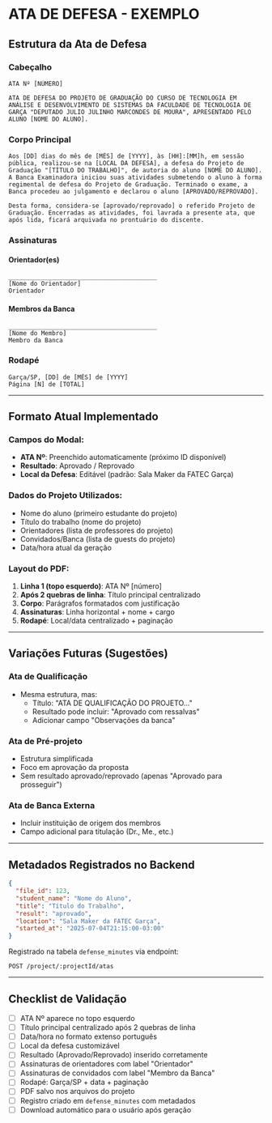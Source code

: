 # ATA DE DEFESA - EXEMPLO

## Estrutura da Ata de Defesa

### Cabeçalho
```
ATA Nº [NÚMERO]

ATA DE DEFESA DO PROJETO DE GRADUAÇÃO DO CURSO DE TECNOLOGIA EM ANÁLISE E DESENVOLVIMENTO DE SISTEMAS DA FACULDADE DE TECNOLOGIA DE GARÇA "DEPUTADO JULIO JULINHO MARCONDES DE MOURA", APRESENTADO PELO ALUNO [NOME DO ALUNO].
```

### Corpo Principal
```
Aos [DD] dias do mês de [MÊS] de [YYYY], às [HH]:[MM]h, em sessão pública, realizou-se na [LOCAL DA DEFESA], a defesa do Projeto de Graduação "[TÍTULO DO TRABALHO]", de autoria do aluno [NOME DO ALUNO]. A Banca Examinadora iniciou suas atividades submetendo o aluno à forma regimental de defesa do Projeto de Graduação. Terminado o exame, a Banca procedeu ao julgamento e declarou o aluno [APROVADO/REPROVADO].

Desta forma, considera-se [aprovado/reprovado] o referido Projeto de Graduação. Encerradas as atividades, foi lavrada a presente ata, que após lida, ficará arquivada no prontuário do discente.
```

### Assinaturas

#### Orientador(es)
```
_________________________________________
[Nome do Orientador]
Orientador
```

#### Membros da Banca
```
_________________________________________
[Nome do Membro]
Membro da Banca
```

### Rodapé
```
Garça/SP, [DD] de [MÊS] de [YYYY]
Página [N] de [TOTAL]
```

---

## Formato Atual Implementado

### Campos do Modal:
- **ATA Nº**: Preenchido automaticamente (próximo ID disponível)
- **Resultado**: Aprovado / Reprovado
- **Local da Defesa**: Editável (padrão: Sala Maker da FATEC Garça)

### Dados do Projeto Utilizados:
- Nome do aluno (primeiro estudante do projeto)
- Título do trabalho (nome do projeto)
- Orientadores (lista de professores do projeto)
- Convidados/Banca (lista de guests do projeto)
- Data/hora atual da geração

### Layout do PDF:
1. **Linha 1 (topo esquerdo)**: ATA Nº [número]
2. **Após 2 quebras de linha**: Título principal centralizado
3. **Corpo**: Parágrafos formatados com justificação
4. **Assinaturas**: Linha horizontal + nome + cargo
5. **Rodapé**: Local/data centralizado + paginação

---

## Variações Futuras (Sugestões)

### Ata de Qualificação
- Mesma estrutura, mas:
  - Título: "ATA DE QUALIFICAÇÃO DO PROJETO..."
  - Resultado pode incluir: "Aprovado com ressalvas"
  - Adicionar campo "Observações da banca"

### Ata de Pré-projeto
- Estrutura simplificada
- Foco em aprovação da proposta
- Sem resultado aprovado/reprovado (apenas "Aprovado para prosseguir")

### Ata de Banca Externa
- Incluir instituição de origem dos membros
- Campo adicional para titulação (Dr., Me., etc.)

---

## Metadados Registrados no Backend

```json
{
  "file_id": 123,
  "student_name": "Nome do Aluno",
  "title": "Título do Trabalho",
  "result": "aprovado",
  "location": "Sala Maker da FATEC Garça",
  "started_at": "2025-07-04T21:15:00-03:00"
}
```

Registrado na tabela `defense_minutes` via endpoint:
```
POST /project/:projectId/atas
```

---

## Checklist de Validação

- [ ] ATA Nº aparece no topo esquerdo
- [ ] Título principal centralizado após 2 quebras de linha
- [ ] Data/hora no formato extenso português
- [ ] Local da defesa customizável
- [ ] Resultado (Aprovado/Reprovado) inserido corretamente
- [ ] Assinaturas de orientadores com label "Orientador"
- [ ] Assinaturas de convidados com label "Membro da Banca"
- [ ] Rodapé: Garça/SP + data + paginação
- [ ] PDF salvo nos arquivos do projeto
- [ ] Registro criado em `defense_minutes` com metadados
- [ ] Download automático para o usuário após geração
